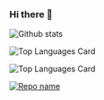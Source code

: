 ### Hi there 👋

<!--
**s-sutharsan-20/s-sutharsan-20** is a ✨ _special_ ✨ repository because its `README.md` (this file) appears on your GitHub profile.

Here are some ideas to get you started:

- 🔭 I’m a Student
- 🌱 I’m currently learning python,SQL,..
- 💬 learning on sololearn-https://www.sololearn.com/profile/20162416
- 📫 Reach me on twitter:https://twitter.com/s_sutharsan_20
- 😄 Pronouns: """WORK HARD UNTIL YOUR BANK BALANCE LOOKS LIKE A PHONE NUMBER"""
- ⚡ Chess player 
play with me on chess.com id-https://www.chess.com/member/s_sutharsan_20
-->


![Github stats](https://github-readme-stats.vercel.app/api?username=s-sutharsan-20&theme=highcontrast&show_icons=true&count_private=true)


![Top Languages Card](https://github-readme-stats.vercel.app/api/top-langs/?username=s-sutharsan-20)


![Top Languages Card](https://github-readme-stats.vercel.app/api/top-langs/?username=s-sutharsan-20&layout=compact)


[![Repo name](https://github-readme-stats.vercel.app/api/pin/?username=s-sutharsan-20&repo=python-programs1)](https://github.com/s-sutharsan/python-programs1)
